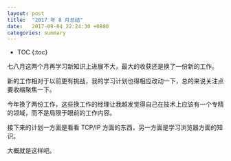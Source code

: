```yaml
---
layout: post
title:  "2017 年 8 月总结"
date:   2017-09-04 22:24:30 +0800
categories: summary
---
```


* TOC
{:toc}


七八月这两个月再学习新知识上进展不大，最大的收获还是换了一份新的工作。

新的工作相对于以前更有挑战，我的学习计划也得相应改动一下，总的来说关注点要收缩聚焦一下。

今年换了两份工作，这些换工作的经理让我越发觉得自己在技术上应该有一个专精的领域，而不是局限于眼前的工作内容。

接下来的计划一方面是看看 TCP/IP 方面的东西，另一方面是学习浏览器方面的知识。

大概就是这样吧。